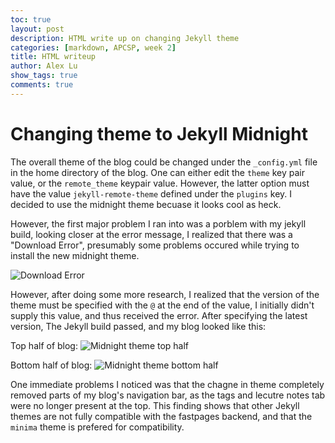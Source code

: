 ```yaml
---
toc: true
layout: post
description: HTML write up on changing Jekyll theme 
categories: [markdown, APCSP, week 2]
title: HTML writeup
author: Alex Lu
show_tags: true
comments: true
---
```


# Changing theme to Jekyll Midnight
The overall theme of the blog could be changed under the `_config.yml` file in the home directory of the blog. One can either edit the `theme` key pair value, or the `remote_theme` keypair value. However, the latter option must have the value `jekyll-remote-theme` defined under the `plugins` key. I decided to use the midnight theme becuase it looks cool as heck.

However, the first major problem I ran into was a porblem with my jekyll build, looking closer at the error message, I realized that there was a "Download Error", presumably some problems occured while trying to install the new midnight theme. 

![]({{site.baseurl}}/images/Jekyll_midnight_error.png "Download Error")

However, after doing some more research, I realized that the version of the theme must be specified with the `@` at the end of the value, I initially didn't supply this value, and thus received the error. After specifying the latest version, The Jekyll build passed, and my blog looked like this:

Top half of blog:
![]({{site.baseurl}}/images/Midnight_theme.png "Midnight theme top half")

Bottom half of blog:
![]({{site.baseurl}}/images/Jekyll_midnight_bot_theme.png "Midnight theme bottom half")

One immediate problems I noticed was that the chagne in theme completely removed parts of my blog's navigation bar, as the tags and lecutre notes tab were no longer present at the top. This finding shows that other Jekyll themes are not fully compatible with the fastpages backend, and that the `minima` theme is prefered for compatibility.